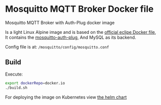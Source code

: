 Mosquitto MQTT Broker Docker file
=================================

Mosquitto MQTT Broker with Auth-Plug docker image

Is a light Linux Alpine image and is based on the [official eclipe Docker file](https://github.com/eclipse/mosquitto/blob/master/docker/1.5/Dockerfile),  
It contains the [mosquitto-auth-plug](https://github.com/jpmens/mosquitto-auth-plug),
And MySQL as its backend.  

Config file is at: `/mosquitto/config/mosquitto.conf`

Build
-----
Execute:  
```bash
export dockerRepo=docker.io
./build.sh
```

For deploying the image on Kubernetes view [the helm chart](https://github.com/ArieLevs/Kubernetes-Helm-Charts/tree/master/charts/mosquitto)
